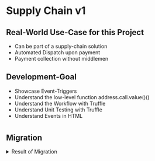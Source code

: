 # Supply Chain v1
## Real-World Use-Case for this Project
- Can be part of a supply-chain solution
- Automated Dispatch upon payment
- Payment collection without middlemen
## Development-Goal
- Showcase Event-Triggers
- Understand the low-level function address.call.value()()
- Understand the Workflow with Truffle
- Understand Unit Testing with Truffle
- Understand Events in HTML
#
#
## Migration
<details><summary>Result of Migration</summary>
```   
Starting migrations...
======================
> Network name:    'develop'
> Network id:      5777
> Block gas limit: 6721975 (0x6691b7)


1_initial_migration.js
======================

   Replacing 'Migrations'
   ----------------------
   > transaction hash:    0x00d54d39322ca7c41ed6267645a4a8abdffe44597a1a94916c512a287cf569e3
   > Blocks: 0            Seconds: 0
   > contract address:    0xf791eaf0093C1C8CdBC936b2A309f4873acfd540
   > block number:        1
   > block timestamp:     1656668918
   > account:             0x7EdDf023a1787cCC1F2Db770472DC8732F6C28B2
   > balance:             99.999315121375
   > gas used:            202927 (0x318af)
   > gas price:           3.375 gwei
   > value sent:          0 ETH
   > total cost:          0.000684878625 ETH

   > Saving migration to chain.
   > Saving artifacts
   -------------------------------------
   > Total cost:      0.000684878625 ETH


2_deploy_contracts.js
=====================

   Replacing 'ItemManager'
   -----------------------
   > transaction hash:    0xdc3b9865ecb0c51bfab6c40e2c16fd41cd7b1ff5352b39e24b45c886afd5891c
   > Blocks: 0            Seconds: 0
   > contract address:    0xd2144A9e7bF0D3961d48d364a3EB4D1d4d595C3D
   > block number:        3
   > block timestamp:     1656668920
   > account:             0x7EdDf023a1787cCC1F2Db770472DC8732F6C28B2
   > balance:             99.994505864892816334
   > gas used:            1466475 (0x16606b)
   > gas price:           3.177018799 gwei
   > value sent:          0 ETH
   > total cost:          0.004659018643263525 ETH

   > Saving migration to chain.
   > Saving artifacts
   -------------------------------------
   > Total cost:     0.004659018643263525 ETH

Summary
=======
> Total deployments:   2
> Final cost:          0.005343897268263525 ETH
```
</details>

After receiving the alert use:
```web3.eth.sendTransaction({to:"typeAddress", value:typeValueInWei, from:accounts[1], gas: 300000});```
